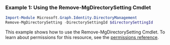 ### Example 1: Using the Remove-MgDirectorySetting Cmdlet
```powershell
Import-Module Microsoft.Graph.Identity.DirectoryManagement
Remove-MgDirectorySetting -DirectorySettingId $directorySettingId
```
This example shows how to use the Remove-MgDirectorySetting Cmdlet.
To learn about permissions for this resource, see the [permissions reference](/graph/permissions-reference).
